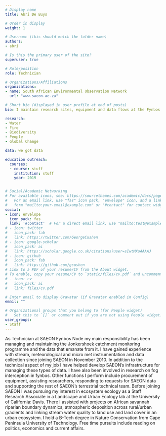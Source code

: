 ```yaml
---
# Display name
title: Abri De Buys

# Order in display
weight: 1

# Username (this should match the folder name)
authors:
- abri

# Is this the primary user of the site?
superuser: true

# Role/position
role: Technician

# Organizations/Affiliations
organizations:
- name: South African Environmental Observation Network
  url: "www.saeon.ac.za"

# Short bio (displayed in user profile at end of posts)
bio: I maintain research sites, equipment and data flows at the Fynbos Node.

research:
- Water
- Fire
- Biodiversity
- People
- Global Change

data: we got data

education outreach:
  courses:
  - course: stuff
    institution: stuff
    year: 2019


# Social/Academic Networking
# For available icons, see: https://sourcethemes.com/academic/docs/page-builder/#icons
#   For an email link, use "fas" icon pack, "envelope" icon, and a link in the
#   form "mailto:your-email@example.com" or "#contact" for contact widget.
social:
- icon: envelope
  icon_pack: fas
  link: '#contact'  # For a direct email link, use "mailto:test@example.org".
# - icon: twitter
#   icon_pack: fab
#   link: https://twitter.com/GeorgeCushen
# - icon: google-scholar
#   icon_pack: ai
#   link: https://scholar.google.co.uk/citations?user=sIwtMXoAAAAJ
# - icon: github
#   icon_pack: fab
#   link: https://github.com/gcushen
# Link to a PDF of your resume/CV from the About widget.
# To enable, copy your resume/CV to `static/files/cv.pdf` and uncomment the lines below.
# - icon: cv
#   icon_pack: ai
#   link: files/cv.pdf

# Enter email to display Gravatar (if Gravatar enabled in Config)
email: ""

# Organizational groups that you belong to (for People widget)
#   Set this to `[]` or comment out if you are not using People widget.
user_groups:
- Staff
---
```


As Technician at SAEON Fynbos Node my main responsibility has been managing and maintaining the Jonkershoek catchment monitoring programme and the data that emanate from it. I have gained experience with stream, meteorological and micro met instrumentation and data collection since joining SAEON in November 2010. In addition to the technical aspect of my job I have helped develop SAEON’s infrastructure for managing these types of data. I have also been involved in research on fog interception in fynbos. Other functions I perform include procurement of equipment, assisting researchers, responding to requests for SAEON data and supporting the rest of SAEON’s terrestrial technical team. Before joining SAEON I was pursuing my interest in ecosystem ecology as a Staff Research Associate in a Landscape and Urban Ecology lab at the University of California: Davis. There I assisted with projects on African savannah riparian boundary dynamics, atmospheric deposition across rural/urban gradients and linking stream water quality to land use and land cover in an urban ecosystem. I hold a B-Tech degree in Nature Conservation from Cape Peninsula University of Technology. Free time pursuits include reading on politics, economics and current affairs.
